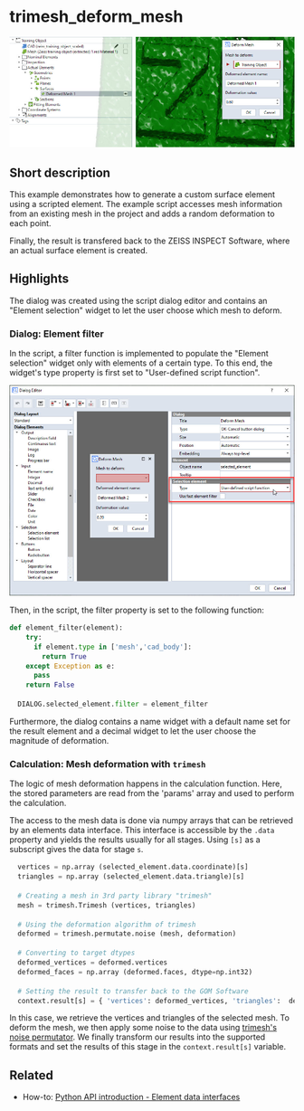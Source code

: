 # trimesh_deform_mesh

![Scripted surface element from deformed mesh](trimesh_deform_mesh.jpg)

## Short description

This example demonstrates how to generate a custom surface element using a scripted element. The example script accesses mesh information from an existing mesh in the project and adds a random deformation to each point.

Finally, the result is transfered back to the ZEISS INSPECT Software, where an actual surface element is created. 

## Highlights

The dialog was created using the script dialog editor and contains an "Element selection" widget to let the user choose which mesh to deform.

### Dialog: Element filter

In the script, a filter function is implemented to populate the "Element selection" widget only with elements of a certain type. To this end, the widget's type property is first set to "User-defined script function".

![](trimesh_deform_mesh_dialog.jpg)

Then, in the script, the filter property is set to the following function:

```python
def element_filter(element):	
    try:
      if element.type in ['mesh','cad_body']:
        return True
    except Exception as e:
      pass
    return False

  DIALOG.selected_element.filter = element_filter
```

Furthermore, the dialog contains a name widget with a default name set for the result element and a decimal widget to let the user choose the magnitude of deformation.


### Calculation: Mesh deformation with `trimesh`

The logic of mesh deformation happens in the calculation function. Here, the stored parameters are read from the 'params' array and used to perform the calculation.

The access to the mesh data is done via numpy arrays that can be retrieved by an elements data interface. This interface is accessible by the `.data` property and yields the results usually for all stages. Using `[s]` as a subscript gives the data for stage `s`.

```python
  vertices = np.array (selected_element.data.coordinate)[s]
  triangles = np.array (selected_element.data.triangle)[s]
  
  # Creating a mesh in 3rd party library "trimesh"
  mesh = trimesh.Trimesh (vertices, triangles)
  
  # Using the deformation algorithm of trimesh
  deformed = trimesh.permutate.noise (mesh, deformation)
  
  # Converting to target dtypes
  deformed_vertices = deformed.vertices
  deformed_faces = np.array (deformed.faces, dtype=np.int32)
  
  # Setting the result to transfer back to the GOM Software
  context.result[s] = { 'vertices': deformed_vertices, 'triangles':  deformed_faces }
```

In this case, we retrieve the vertices and triangles of the selected mesh.
To deform the mesh, we then apply some noise to the data using [trimesh's noise permutator](https://trimsh.org/trimesh.permutate.html#trimesh.permutate.noise). We finally transform our results into the supported formats and set the results of this stage in the `context.result[s]` variable.


## Related

* How-to: [Python API introduction - Element data interfaces](https://zeiss.github.io/zeiss-inspect-app-api/2025/howtos/python_api_introduction/python_api_introduction.html#element-data-interfaces)
